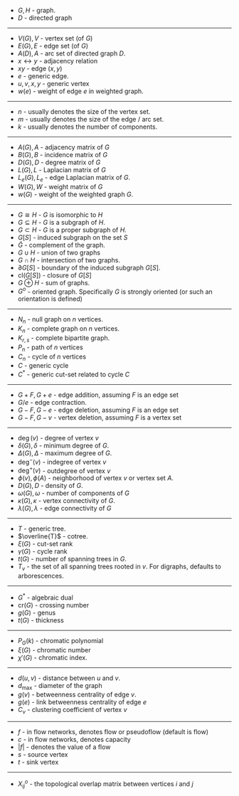 * $G, H$ - graph.
* $D$ - directed graph
*****
* $V(G), V$ - vertex set (of $G$)
* $E(G), E$ - edge set (of $G$)
* $A(D),A$ - arc set of directed graph $D$.
* $x\leftrightarrow y$ - adjacency relation
* $xy$ - edge $(x,y)$
* $e$ - generic edge.
* $u,v,x,y$ - generic vertex
* $w(e)$ - weight of edge $e$ in weighted graph.
*****
* $n$ - usually denotes the size of the vertex set.
* $m$ - usually denotes the size of the edge / arc set.
* $k$ - usually denotes the number of components.
*****
* $A(G), A$ - adjacency matrix of $G$
* $B(G), B$ - incidence matrix of $G$
* $D(G), D$ - degree matrix of $G$
* $L(G), L$ - Laplacian matrix of $G$
* $L_e(G), L_e$ - edge Laplacian matrix of $G$.
* $W(G), W$ - weight matrix of $G$
* $w(G)$ - weight of the weighted graph $G$.
*****
* $G\cong H$ - $G$ is isomorphic to $H$
* $G\subseteq H$ - $G$ is a subgraph of $H$.
* $G\subset H$ - $G$ is a proper subgraph of $H$.
* $G[S]$ - induced subgraph on the set $S$
* $\bar{G}$ - complement of the graph.
* $G\cup H$ - union of two graphs
* $G \cap H$ - intersection of two graphs.
* $\partial G[S]$ - boundary of the induced subgraph $G[S]$.
* $\text{cl}(G[S])$ - closure of $G[S]$  
* $G\oplus H$ - sum of graphs. 
* $G^o$ - oriented graph. Specifically $G$ is strongly oriented (or such an orientation is defined)
*****
* $N_n$ - null graph on $n$ vertices.
* $K_n$ - complete graph on $n$ vertices.
* $K_{r,s}$ - complete bipartite graph.
* $P_n$ - path of $n$ vertices
* $C_n$ - cycle of $n$ vertices
* $C$ - generic cycle
* $C^\ast$ - generic cut-set related to cycle $C$
*****
* $G+F, G+e$ - edge addition, assuming $F$ is an edge set
* $G/e$ - edge contraction.
* $G-F,G-e$ - edge deletion, assuming $F$ is an edge set
* $G-F, G-v$ - vertex deletion, assuming $F$ is a vertex set
*****
* $\deg(v)$ - degree of vertex $v$
* $\delta(G), \delta$ - minimum degree of $G$.
* $\Delta(G), \Delta$ - maximum degree of $G$.
* $\deg^-(v)$ - indegree of vertex $v$
* $\deg^+(v)$ - outdegree of vertex $v$
* $\phi(v), \phi(A)$ - neighborhood of vertex $v$ or vertex set $A$.
* $D(G), D$ - density of $G$.
* $\omega(G), \omega$ - number of components of $G$
* $\kappa(G), \kappa$ - vertex connectivity of $G$.
* $\lambda(G), \lambda$ - edge connectivity of $G$
*****
* $T$ - generic tree.
* $\overline{T}$ - cotree.
* $\xi(G)$ - cut-set rank
* $\gamma(G)$ - cycle rank
* $t(G)$ - number of spanning trees in $G$.
* $T_v$ - the set of all spanning trees rooted in $v$. For digraphs, defaults to arborescences. 
*****
* $G^\ast$ - algebraic dual
* $\text{cr}(G)$ - crossing number
* $g(G)$ - genus
* $t(G)$ - thickness
*****
* $P_G(k)$ - chromatic polynomial
* $\xi(G)$ - chromatic number
* $\chi'(G)$ - chromatic index.
*****
* $d(u,v)$ - distance between $u$ and $v$.
* $d_\text{max}$  - diameter of the graph
* $g(v)$ - betweenness centrality of edge $v$.
* $g(e)$ - link betweenness centrality of edge $e$
* $C_v$ - clustering coefficient of vertex $v$
*****
* $f$ - in flow networks, denotes flow or pseudoflow (default is flow)
* $c$ - in flow networks, denotes capacity 
* $|f|$ - denotes the value of a flow 
* $s$ - source vertex 
* $t$ - sink vertex
*****
* $X_{ij}^o$ - the topological overlap matrix between vertices $i$ and $j$